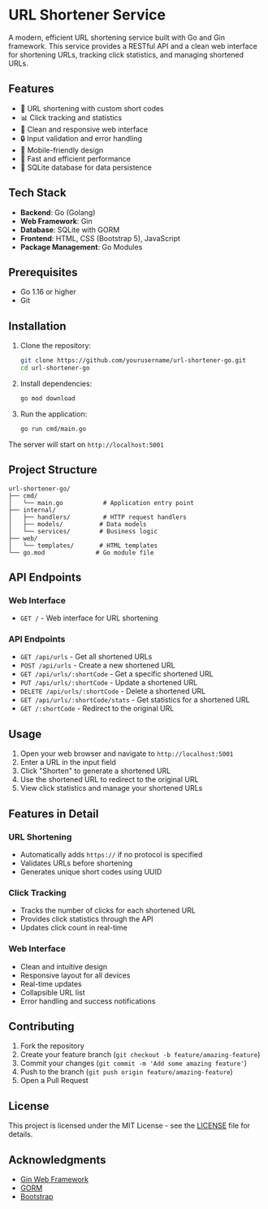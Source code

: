 # URL Shortener Service

A modern, efficient URL shortening service built with Go and Gin framework. This service provides a RESTful API and a clean web interface for shortening URLs, tracking click statistics, and managing shortened URLs.

## Features

- 🔗 URL shortening with custom short codes
- 📊 Click tracking and statistics
- 🎯 Clean and responsive web interface
- 🔒 Input validation and error handling
- 📱 Mobile-friendly design
- 🚀 Fast and efficient performance
- 💾 SQLite database for data persistence

## Tech Stack

- **Backend**: Go (Golang)
- **Web Framework**: Gin
- **Database**: SQLite with GORM
- **Frontend**: HTML, CSS (Bootstrap 5), JavaScript
- **Package Management**: Go Modules

## Prerequisites

- Go 1.16 or higher
- Git

## Installation

1. Clone the repository:
   ```bash
   git clone https://github.com/yourusername/url-shortener-go.git
   cd url-shortener-go
   ```

2. Install dependencies:
   ```bash
   go mod download
   ```

3. Run the application:
   ```bash
   go run cmd/main.go
   ```

The server will start on `http://localhost:5001`

## Project Structure

```
url-shortener-go/
├── cmd/
│   └── main.go           # Application entry point
├── internal/
│   ├── handlers/         # HTTP request handlers
│   ├── models/          # Data models
│   └── services/        # Business logic
├── web/
│   └── templates/       # HTML templates
└── go.mod              # Go module file
```

## API Endpoints

### Web Interface
- `GET /` - Web interface for URL shortening

### API Endpoints
- `GET /api/urls` - Get all shortened URLs
- `POST /api/urls` - Create a new shortened URL
- `GET /api/urls/:shortCode` - Get a specific shortened URL
- `PUT /api/urls/:shortCode` - Update a shortened URL
- `DELETE /api/urls/:shortCode` - Delete a shortened URL
- `GET /api/urls/:shortCode/stats` - Get statistics for a shortened URL
- `GET /:shortCode` - Redirect to the original URL

## Usage

1. Open your web browser and navigate to `http://localhost:5001`
2. Enter a URL in the input field
3. Click "Shorten" to generate a shortened URL
4. Use the shortened URL to redirect to the original URL
5. View click statistics and manage your shortened URLs

## Features in Detail

### URL Shortening
- Automatically adds `https://` if no protocol is specified
- Validates URLs before shortening
- Generates unique short codes using UUID

### Click Tracking
- Tracks the number of clicks for each shortened URL
- Provides click statistics through the API
- Updates click count in real-time

### Web Interface
- Clean and intuitive design
- Responsive layout for all devices
- Real-time updates
- Collapsible URL list
- Error handling and success notifications

## Contributing

1. Fork the repository
2. Create your feature branch (`git checkout -b feature/amazing-feature`)
3. Commit your changes (`git commit -m 'Add some amazing feature'`)
4. Push to the branch (`git push origin feature/amazing-feature`)
5. Open a Pull Request

## License

This project is licensed under the MIT License - see the [LICENSE](LICENSE) file for details.

## Acknowledgments

- [Gin Web Framework](https://github.com/gin-gonic/gin)
- [GORM](https://gorm.io/)
- [Bootstrap](https://getbootstrap.com/) 